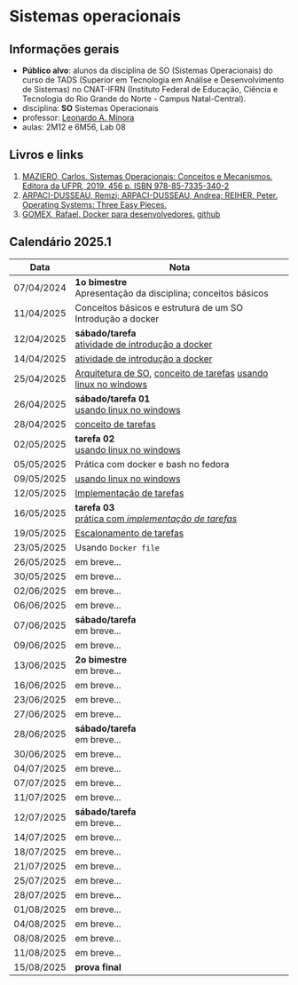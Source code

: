 # Sistemas operacionais

## Informações gerais
- **Público alvo**: alunos da disciplina de SO (Sistemas Operacionais) do curso de TADS (Superior em Tecnologia em Análise e Desenvolvimento de Sistemas) no CNAT-IFRN (Instituto Federal de Educação, Ciência e Tecnologia do Rio Grande do Norte - Campus Natal-Central).
- disciplina: **SO** Sistemas Operacionais
- professor: [Leonardo A. Minora](https://github.com/leonardo-minora)
- aulas: 2M12 e 6M56, Lab 08

## Livros e links

1. [MAZIERO, Carlos. Sistemas Operacionais: Conceitos e Mecanismos. Editora da UFPR, 2019. 456 p. ISBN 978-85-7335-340-2](https://wiki.inf.ufpr.br/maziero/doku.php?id=socm:start)
2. [ARPACI-DUSSEAU, Remzi; ARPACI-DUSSEAU, Andrea; REIHER, Peter. Operating Systems: Three Easy Pieces.](https://pages.cs.wisc.edu/~remzi/OSTEP/)
3. [GOMEX, Rafael. Docker para desenvolvedores.](https://leanpub.com/dockerparadesenvolvedores) [github](https://github.com/gomex/docker-para-desenvolvedores)

## Calendário 2025.1

| Data       | Nota |
| ---------- | ---- |
| 07/04/2024 | **1o bimestre**<br />Apresentação da disciplina; conceitos básicos |
| 11/04/2025 | Conceitos básicos e estrutura de um SO<br />Introdução a docker |
| 12/04/2025 | **sábado/tarefa**<br />[atividade de introdução a docker](https://github.com/sistemas-operacionais/2025-1-atividade-01-docker-introducao) |
| 14/04/2025 | [atividade de introdução a docker](https://github.com/sistemas-operacionais/2025-1-atividade-01-docker-introducao) |
| 25/04/2025 | [Arquitetura de SO](https://wiki.inf.ufpr.br/maziero/lib/exe/fetch.php?media=socm:socm-03.pdf), [conceito de tarefas](https://wiki.inf.ufpr.br/maziero/lib/exe/fetch.php?media=socm:socm-04.pdf) [usando linux no windows](https://github.com/sistemas-operacionais/2025-1-atividade-02-docker-linux-introducao) |
| 26/04/2025 | **sábado/tarefa 01**<br />[usando linux no windows](https://github.com/sistemas-operacionais/2025-1-atividade-02-docker-linux-introducao) |
| 28/04/2025 | [conceito de tarefas](https://wiki.inf.ufpr.br/maziero/lib/exe/fetch.php?media=socm:socm-04.pdf) |
| 02/05/2025 | **tarefa 02**<br />[usando linux no windows](https://github.com/sistemas-operacionais/2025-1-atividade-02-docker-linux-introducao) |
| 05/05/2025 | Prática com docker e bash no fedora |
| 09/05/2025 | [usando linux no windows](https://github.com/sistemas-operacionais/2025-1-atividade-02-docker-linux-introducao) |
| 12/05/2025 | [Implementação de tarefas](https://wiki.inf.ufpr.br/maziero/lib/exe/fetch.php?media=socm:socm-05.pdf) |
| 16/05/2025 | **tarefa 03**<br />[prática com _implementação de tarefas_](https://github.com/sistemas-operacionais/2025-1-atividade-03-tarefas) |
| 19/05/2025 | [Escalonamento de tarefas](https://wiki.inf.ufpr.br/maziero/lib/exe/fetch.php?media=socm:socm-06.pdf) |
| 23/05/2025 | Usando `Docker file` |
| 26/05/2025 | em breve... |
| 30/05/2025 | em breve... |
| 02/06/2025 | em breve... |
| 06/06/2025 | em breve... |
| 07/06/2025 | **sábado/tarefa**<br />em breve... |
| 09/06/2025 | em breve... |
| 13/06/2025 | **2o bimestre**<br />em breve... |
| 16/06/2025 | em breve... |
| 23/06/2025 | em breve... |
| 27/06/2025 | em breve... |
| 28/06/2025 | **sábado/tarefa**<br />em breve... |
| 30/06/2025 | em breve... |
| 04/07/2025 | em breve... |
| 07/07/2025 | em breve... |
| 11/07/2025 | em breve... |
| 12/07/2025 | **sábado/tarefa**<br />em breve... |
| 14/07/2025 | em breve... |
| 18/07/2025 | em breve... |
| 21/07/2025 | em breve... |
| 25/07/2025 | em breve... |
| 28/07/2025 | em breve... |
| 01/08/2025 | em breve... |
| 04/08/2025 | em breve... |
| 08/08/2025 | em breve... |
| 11/08/2025 | em breve... |
| 15/08/2025 | **prova final** |
